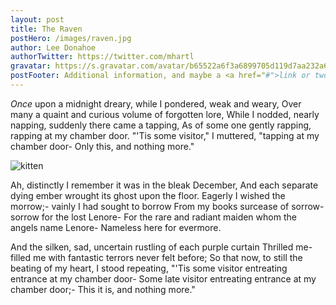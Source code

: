 ```yaml
---
layout: post
title: The Raven
postHero: /images/raven.jpg
author: Lee Donahoe
authorTwitter: https://twitter.com/mhartl
gravatar: https://s.gravatar.com/avatar/b65522a6f3a6899705d119d7aa232a6d?s=200
postFooter: Additional information, and maybe a <a href="#">link or two</a>
---
```


*Once* upon a midnight dreary, while I pondered, weak and weary,
Over many a quaint and curious volume of forgotten lore,
While I nodded, nearly napping, suddenly there came a tapping,
As of some one gently rapping, rapping at my chamber door.
"'Tis some visitor," I muttered, "tapping at my chamber door-
                 Only this, and nothing more."

<img class="pull-left" src="https://placekitten.com/g/400/200"
     alt="kitten">

 Ah, distinctly I remember it was in the bleak December,
 And each separate dying ember wrought its ghost upon the floor.
 Eagerly I wished the morrow;- vainly I had sought to borrow
 From my books surcease of sorrow- sorrow for the lost Lenore-
 For the rare and radiant maiden whom the angels name Lenore-
                  Nameless here for evermore.

 And the silken, sad, uncertain rustling of each purple curtain
 Thrilled me- filled me with fantastic terrors never felt before;
 So that now, to still the beating of my heart, I stood repeating,
 "'Tis some visitor entreating entrance at my chamber door-
 Some late visitor entreating entrance at my chamber door;-
                  This it is, and nothing more."
